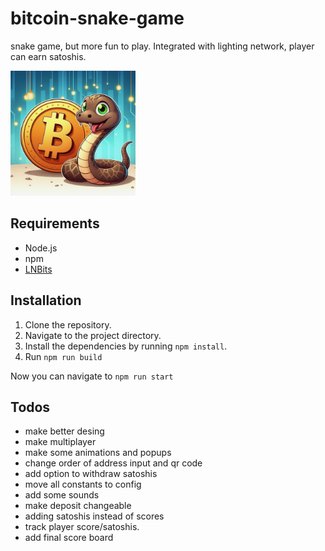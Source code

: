 # bitcoin-snake-game

snake game, but more fun to play. Integrated with lighting network, player can earn satoshis.

<img src="./src/assets/snake-logo.jpg" alt="Alt Text" width="200" height="200">

## Requirements

- Node.js
- npm
- [LNBits](https://lnbits.github.io/)

## Installation

1. Clone the repository.
2. Navigate to the project directory.
3. Install the dependencies by running `npm install`.
4. Run `npm run build`

Now you can navigate to `npm run start`

## Todos

- make better desing
- make multiplayer
- make some animations and popups
- change order of address input and qr code 
- add option to withdraw satoshis
- move all constants to config
- add some sounds
- make deposit changeable
- adding satoshis instead of scores
- track player score/satoshis. 
- add final score board
